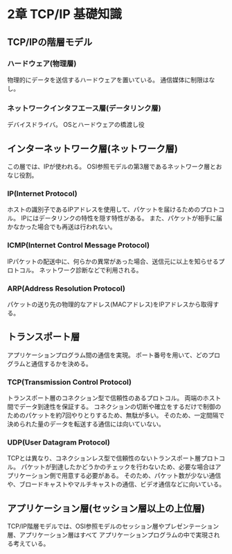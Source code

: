 # 2章 TCP/IP 基礎知識

## TCP/IPの階層モデル

### ハードウェア(物理層)
物理的にデータを送信するハードウェアを置いている。
通信媒体に制限はなし。

### ネットワークインタフエース層(データリンク層)
デバイスドライバ。
OSとハードウェアの橋渡し役

## インターネットワーク層(ネットワーク層)
この層では、IPが使われる。
OSI参照モデルの第3層であるネットワーク層とおなじ役割。

### IP(Internet Protocol)
ホストの識別子であるIPアドレスを使用して、パケットを届けるためのプロトコル。
IPにはデータリンクの特性を隠す特性がある。
また、パケットが相手に届かなかった場合でも再送は行われない。

### ICMP(Internet Control Message Protocol)
IPパケットの配送中に、何らかの異常があった場合、送信元に以上を知らせるプロトコル。
ネットワーク診断などで利用される。

### ARP(Address Resolution Protocol)
パケットの送り先の物理的なアドレス(MACアドレス)をIPアドレスから取得する。

## トランスポート層
アプリケーションプログラム間の通信を実現。
ポート番号を用いて、どのプログラムと通信するかを決める。

### TCP(Transmission Control Protocol)
トランスポート層のコネクション型で信頼性のあるプロトコル。
両端のホスト間でデータ到達性を保証する。
コネクションの切断や確立をするだけで制御のためのパケットを約7回やりとりするため、無駄が多い。
そのため、一定間隔で決められた量のデータを転送する通信には向いていない。　

### UDP(User Datagram Protocol)
TCPとは異なり、コネクションレス型で信頼性のないトランスポート層プロトコル。
パケットが到達したかどうかのチェックを行わないため、必要な場合はアプリケーション側で用意する必要がある。
そのため、パケット数が少ない通信や、ブロードキャストやマルチキャストの通信、ビデオ通信などに向いている。

## アプリケーション層(セッション層以上の上位層)
TCP/IP階層モデルでは、OSI参照モデルのセッション層やプレゼンテーション層、アプリケーション層はすべて
アプリケーションプログラムの中で実現される考えている。

